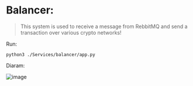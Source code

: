 Balancer:
======

> This system is used to receive a message from RebbitMQ and send a transaction over various crypto networks!

Run: 
```shell
python3 ./Services/balancer/app.py
```
Diaram:

![image](https://user-images.githubusercontent.com/84931791/168569183-f9486b81-d133-4170-936d-30cf8f6ac2f7.png)
